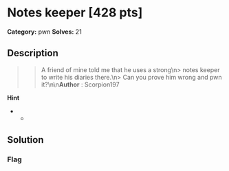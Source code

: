 # Notes keeper [428 pts]

**Category:** pwn
**Solves:** 21

## Description
>> A friend of mine told me that he uses a strong\n> notes keeper to write his diaries there.\n> Can you prove him wrong and pwn it?\n\n**Author** : Scorpion197

**Hint**
* -

## Solution

### Flag


